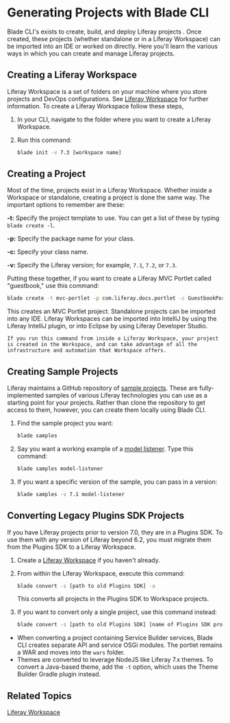 # Generating Projects with Blade CLI

Blade CLI's exists to create, build, and deploy Liferay projects <!-- jr: as a lay person, what does this really mean? What is a Liferay "project"? How does it relate to Liferay Workspace? -->. Once created, these projects (whether standalone or in a Liferay Workspace) can be imported into an IDE or worked on directly. Here you'll learn the various ways in which you can create and manage Liferay projects.

## Creating a Liferay Workspace

Liferay Workspace is a set of folders on your machine where you store projects and DevOps configurations. See [Liferay Workspace](../../tooling/liferay-workspace.md) <!-- Placeholder until Workspace articles come through. --> for further information. To create a Liferay Workspace follow these steps,

1. In your CLI, navigate to the folder where you want to create a Liferay Workspace.

1. Run this command:

   ```bash
   blade init -v 7.3 [workspace name]
   ```

<!-- Let's ask the blade team to add some sort of success message to this command. Also - when I ran this to test (it was my first time) I thought that the brackets were required - but I ended up creating a workspace with brackets in the folder path. would it be clearer to say `blade init -v 7.3 your-workspace-name` ? -->

## Creating a Project

Most of the time, projects <!-- jr: I'm lost here because, as a relative layperson, I don't know what a project is and how it relates to a Workspace. --> exist in a Liferay Workspace. Whether inside a Workspace or standalone, creating a project is done the same way. The important options to remember are these:

**-t:** Specify the project template to use. You can get a list of these by typing `blade create -l`.

**-p:** Specify the package name for your class.

**-c:** Specify your class name.

**-v:** Specify the Liferay version; for example, `7.1`, `7.2`, or `7.3`.

Putting these together, if you want to create a Liferay MVC Portlet called "guestbook," use this command:

```bash
blade create -t mvc-portlet -p com.liferay.docs.portlet -c GuestbookPortlet -v 7.3 guestbook
```

This creates an MVC Portlet project. Standalone projects can be imported into any IDE. Liferay Workspaces can be imported into IntelliJ by using the Liferay IntelliJ plugin, or into Eclipse by using Liferay Developer Studio.

```tip::
If you run this command from inside a Liferay Workspace, your project is created in the Workspace, and can take advantage of all the infrastructure and automation that Workspace offers.
```

## Creating Sample Projects

Liferay maintains a GitHub repository of [sample projects](https://github.com/liferay/liferay-blade-samples/tree/7.3). These are fully-implemented samples of various Liferay technologies you can use as a starting point for your projects. Rather than clone the repository to get access to them, however, you can create them locally using Blade CLI.

1. Find the sample project you want:

   ```bash
   blade samples
   ```

1. Say you want a working example of a [model listener](../../../liferay-internals/extending-liferay/creating-a-model-listener.md). Type this command:

   ```bash
   blade samples model-listener
   ```

1. If you want a specific version of the sample, you can pass in a version:

   ```bash
   blade samples -v 7.1 model-listener
   ```

## Converting Legacy Plugins SDK Projects

If you have Liferay projects prior to version 7.0, they are in a Plugins SDK. To use them with any version of Liferay beyond 6.2, you must migrate them from the Plugins SDK to a Liferay Workspace.

1. Create a [Liferay Workspace](#creating-a-liferay-workspace) if you haven't already.

1. From within the Liferay Workspace, execute this command:

   ```bash
   blade convert -s [path to old Plugins SDK] -a
   ```

   This converts all projects in the Plugins SDK to Workspace projects.

1. If you want to convert only a single project, use this command instead:

   ```bash
   blade convert -s [path to old Plugins SDK] [name of Plugins SDK project to convert]
   ```

- When converting a project containing Service Builder services, Blade CLI creates separate API and service OSGi modules. The portlet remains a WAR and moves into the `wars` folder.
- Themes are converted to leverage NodeJS like Liferay 7.x themes. To convert a Java-based theme, add the `-t` option, which uses the Theme Builder Gradle plugin instead.

## Related Topics

[Liferay Workspace](../../tooling/liferay-workspace.md) <!-- Placeholder until Workspace articles come through. -->
